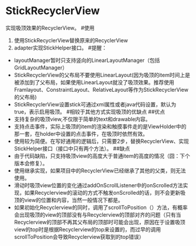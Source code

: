 # StickRecyclerView
实现吸顶效果的RecyclerView。
#使用
1. 使用StickRecyclerView替换原来的RecyclerView
2. adapter实现StickHelper接口。
#提醒：
- layoutManager暂时只支持竖向的LinearLayoutManager（包括GridLayoutManager）
- StickRecyclerView的父布局不要使用LinearLayout(因为吸顶的item时间上是被添加到了父布局，如果使用LinearLayout就没了吸顶效果。推荐使用Framlayout、ConstraintLayout、RelativeLayout等作为StickRecyclerView的父布局)
- StickRecyclerView设置stick可通过xml属性或者java代码设置，默认为true，表示启用吸顶。
#相较于其他方式实现吸顶的优缺点
##优点
- 支持复杂的吸顶view,不仅限于简单的text和drawable内容。
- 支持点击事件，实际上吸顶的item的渲染和触摸事件走的是ViewHolder中的那一套，在holder中设置的点击事件，在吸顶时依然有效。
- 使用较为简便。在写好通用的逻辑后，只需要2步，替换RecyclerView、实现StickHelper接口（接口中只有两个方法）。
##缺点
- 由于代码缺陷，只支持吸顶view的高度大于普通item的高度的情况（囧：下个版本会修复）。
- 使用继承实现，如果项目中的RecyclerView已经继承了其他的父类，则无法使用。
- 滑动时吸顶view位置的变化通过addOnScrollListener中的onScrolled方法实现，如果Recyclerview的滚动的方式不触发onScrolled的话，则不会更新吸顶的view的位置和内容，当然一般情况下都是。
- 如果初始化Recyclerview的同时，调用了scrollToPosition（）方法，有概率会出现吸顶的view的顶部没有与Recyclerview的顶部对齐的问题（只有当Recyclerview的顶部不再其父布局的顶部时可能会出现，原因在于设置吸顶view的top时是根据Recyclerview的top来设置的，而过早的调用scrollToPosition会导致Recyclerview获取到的top错误）

